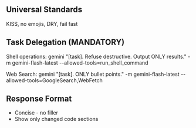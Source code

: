 ## Universal Standards

KISS, no emojis, DRY, fail fast

## Task Delegation (MANDATORY)

Shell operations:
gemini "[task]. Refuse destructive. Output ONLY results." -m gemini-flash-latest --allowed-tools=run_shell_command

Web Search:
gemini "[task]. ONLY bullet points." -m gemini-flash-latest --allowed-tools=GoogleSearch,WebFetch

## Response Format

- Concise - no filler
- Show only changed code sections
